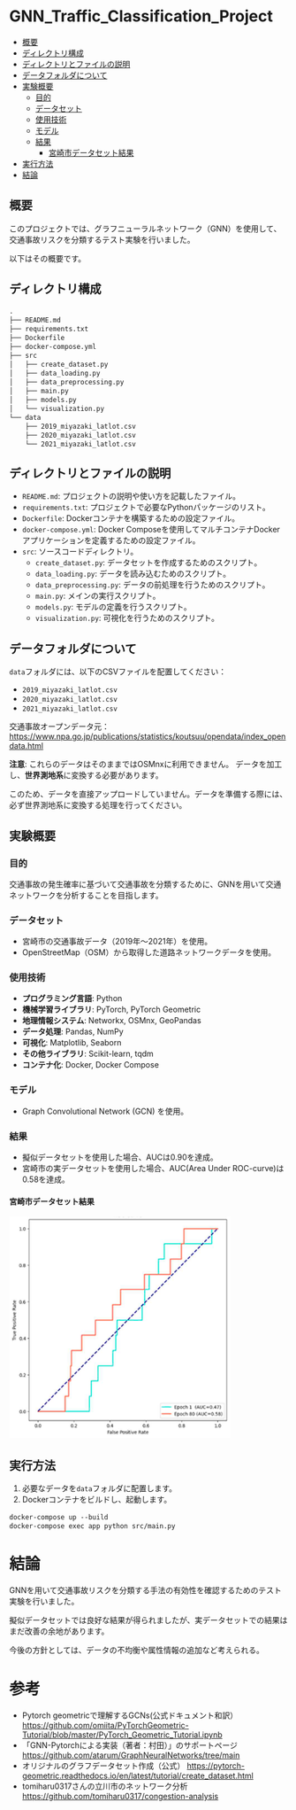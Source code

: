 # GNN_Traffic_Classification_Project

<!-- TOC -->
* [概要](#概要)
* [ディレクトリ構成](#ディレクトリ構成)
* [ディレクトリとファイルの説明](#ディレクトリとファイルの説明)
* [データフォルダについて](#データフォルダについて)
* [実験概要](#実験概要)
    * [目的](#目的)
    * [データセット](#データセット)
    * [使用技術](#使用技術)
    * [モデル](#モデル)
    * [結果](#結果)
        * [宮崎市データセット結果](#宮崎市データセット結果)
* [実行方法](#実行方法)
* [結論](#結論)
<!-- TOC -->

## 概要
このプロジェクトでは、グラフニューラルネットワーク（GNN）を使用して、交通事故リスクを分類するテスト実験を行いました。

以下はその概要です。


## ディレクトリ構成
```
.
├── README.md
├── requirements.txt
├── Dockerfile
├── docker-compose.yml
├── src
│   ├── create_dataset.py
│   ├── data_loading.py
│   ├── data_preprocessing.py
│   ├── main.py
│   ├── models.py
│   └── visualization.py
└── data
    ├── 2019_miyazaki_latlot.csv
    ├── 2020_miyazaki_latlot.csv
    └── 2021_miyazaki_latlot.csv
```

## ディレクトリとファイルの説明
- `README.md`: プロジェクトの説明や使い方を記載したファイル。
- `requirements.txt`: プロジェクトで必要なPythonパッケージのリスト。
- `Dockerfile`: Dockerコンテナを構築するための設定ファイル。
- `docker-compose.yml`: Docker Composeを使用してマルチコンテナDockerアプリケーションを定義するための設定ファイル。
- `src`: ソースコードディレクトリ。
  - `create_dataset.py`: データセットを作成するためのスクリプト。
  - `data_loading.py`: データを読み込むためのスクリプト。
  - `data_preprocessing.py`: データの前処理を行うためのスクリプト。
  - `main.py`: メインの実行スクリプト。
  - `models.py`: モデルの定義を行うスクリプト。
  - `visualization.py`: 可視化を行うためのスクリプト。

## データフォルダについて

`data`フォルダには、以下のCSVファイルを配置してください：

- `2019_miyazaki_latlot.csv`
- `2020_miyazaki_latlot.csv`
- `2021_miyazaki_latlot.csv`

交通事故オープンデータ元：https://www.npa.go.jp/publications/statistics/koutsuu/opendata/index_opendata.html

**注意**: これらのデータはそのままではOSMnxに利用できません。 データを加工し、**世界測地系**に変換する必要があります。

このため、データを直接アップロードしていません。データを準備する際には、必ず世界測地系に変換する処理を行ってください。



## 実験概要

### 目的

交通事故の発生確率に基づいて交通事故を分類するために、GNNを用いて交通ネットワークを分析することを目指します。

### データセット

- 宮崎市の交通事故データ（2019年～2021年）を使用。
- OpenStreetMap（OSM）から取得した道路ネットワークデータを使用。

### 使用技術

- **プログラミング言語**: Python
- **機械学習ライブラリ**: PyTorch, PyTorch Geometric
- **地理情報システム**: Networkx, OSMnx, GeoPandas
- **データ処理**: Pandas, NumPy
- **可視化**: Matplotlib, Seaborn
- **その他ライブラリ**: Scikit-learn, tqdm
- **コンテナ化**: Docker, Docker Compose

### モデル

- Graph Convolutional Network (GCN) を使用。

### 結果

- 擬似データセットを使用した場合、AUCは0.90を達成。
- 宮崎市の実データセットを使用した場合、AUC(Area Under ROC-curve)は0.58を達成。
#### 宮崎市データセット結果

<img alt="img.png" height="400" src="img.png" width="400"/>


## 実行方法

1. 必要なデータを`data`フォルダに配置します。
2. Dockerコンテナをビルドし、起動します。
```shell
docker-compose up --build
docker-compose exec app python src/main.py
```

# 結論

GNNを用いて交通事故リスクを分類する手法の有効性を確認するためのテスト実験を行いました。

擬似データセットでは良好な結果が得られましたが、実データセットでの結果はまだ改善の余地があります。

今後の方針としては、データの不均衡や属性情報の追加など考えられる。

# 参考

* Pytorch geometricで理解するGCNs(公式ドキュメント和訳）https://github.com/omiita/PyTorchGeometric-Tutorial/blob/master/PyTorch_Geometric_Tutorial.ipynb
* 「GNN-Pytorchによる実装（著者：村田）」のサポートページ https://github.com/atarum/GraphNeuralNetworks/tree/main
* オリジナルのグラフデータセット作成（公式） https://pytorch-geometric.readthedocs.io/en/latest/tutorial/create_dataset.html
* tomiharu0317さんの立川市のネットワーク分析 https://github.com/tomiharu0317/congestion-analysis


